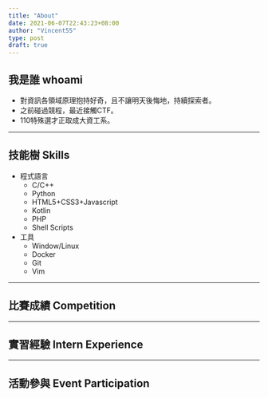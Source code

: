 ```yaml
---
title: "About"
date: 2021-06-07T22:43:23+08:00
author: "Vincent55"
type: post
draft: true
---
```


## 我是誰 whoami
- 對資訊各領域原理抱持好奇，且不讓明天後悔地，持續探索者。
- 之前碰過競程，最近接觸CTF。
- 110特殊選才正取成大資工系。

---

## 技能樹 Skills
- 程式語言
    - C/C++
    - Python
    - HTML5+CSS3+Javascript
    - Kotlin
    - PHP
    - Shell Scripts
- 工具
    - Window/Linux
    - Docker
    - Git
    - Vim

---

## 比賽成績 Competition

---
## 實習經驗 Intern Experience

---
## 活動參與 Event Participation
